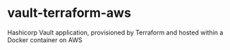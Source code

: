 # vault-terraform-aws
Hashicorp Vault application, provisioned by Terraform and hosted within a Docker container on AWS
